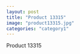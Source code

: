 ```yaml
---
layout: post
title: "Product 13315"
image: "product13315.jpg"
categories: "category1"
---
```

Product 13315
